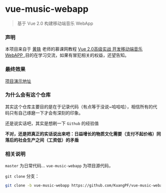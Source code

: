 # vue-music-webapp

> 基于 Vue 2.0 构建移动端音乐 WebApp

### 声明

本项目来自于 [黄轶](https://github.com/ustbhuangyi) 老师的慕课网教程 [Vue 2.0高级实战 开发移动端音乐 WebAPP ](http://coding.imooc.com/class/107.html),目的在学习交流，如果有冒犯相关的权益，还望告知。

### 最终效果

[项目演示地址](http://ustbhuangyi.com/music/#/recommend)

### 为什么会有这个仓库

其实这个仓库主要目的是在于记录代码（有点等于没说~哈哈哈），相信所有的代码只有自己琢磨一下才会有深刻的印象。

还是说实话吧，其实是想刷一下 `Github` 的经验值

**不对，还是把真正的实话说出来吧：日益增长的物质文化需要（支付不起价格）同落后的社会生产之间（工资低）的矛盾**

### 相关说明

`master` 为日常代码... `vue-music-webapp` 为项目源代码，

`git clone` 分支：

``` bash
git clone -b vue-music-webapp https://github.com/KuangPF/vue-music-webapp.git

```